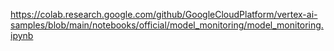 https://colab.research.google.com/github/GoogleCloudPlatform/vertex-ai-samples/blob/main/notebooks/official/model_monitoring/model_monitoring.ipynb




